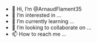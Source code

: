 - 👋 Hi, I’m @ArnaudFlament35
- 👀 I’m interested in ...
- 🌱 I’m currently learning ...
- 💞️ I’m looking to collaborate on ...
- 📫 How to reach me ...

<!---
ArnaudFlament35/ArnaudFlament35 is a ✨ special ✨ repository because its `README.md` (this file) appears on your GitHub profile.
You can click the Preview link to take a look at your changes.
--->
